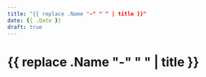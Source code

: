 ```yaml
---
title: "{{ replace .Name "-" " " | title }}"
date: {{ .Date }}
draft: true
---
```


# {{ replace .Name "-" " " | title }}

